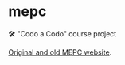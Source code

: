 # mepc
🛠️ "Codo a Codo" course project

[Original and old MEPC website](https://mepc.netlify.app/).
